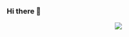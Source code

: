 ### Hi there 👋

<div id="header" align="center">
  <img src="https://media2.giphy.com/media/U5QGwIE0cLLz7CuZXs/giphy.gif?cid=ecf05e479d8vu72f4n8wr41zaah3k843fqekc1fgzzpqfiny&ep=v1_gifs_search&rid=giphy.gif&ct=g"/>
</div>

<!--
**NIKKnak/NIKKnak** is a ✨ _special_ ✨ repository because its `README.md` (this file) appears on your GitHub profile.

Here are some ideas to get you started:

- 🔭 I’m currently working on ...
- 🌱 I’m currently learning ...
- 👯 I’m looking to collaborate on ...
- 🤔 I’m looking for help with ...
- 💬 Ask me about ...
- 📫 How to reach me: ...
- 😄 Pronouns: ...
- ⚡ Fun fact: ...
-->
